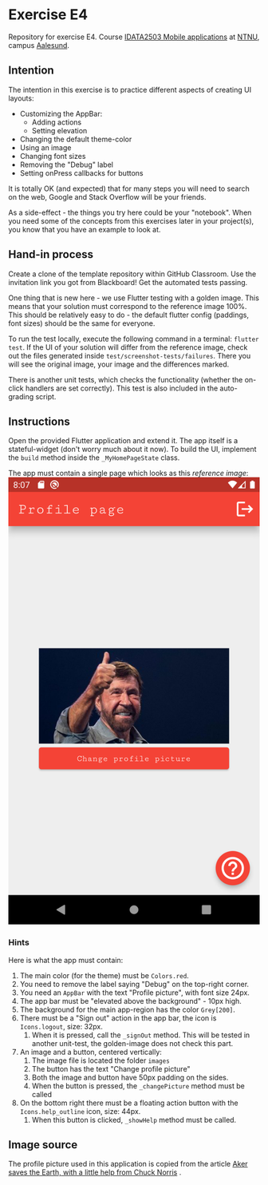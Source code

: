 # Exercise E4

Repository for exercise E4.
Course [IDATA2503 Mobile applications](https://www.ntnu.edu/studies/courses/IDATA2503)
at [NTNU](https://ntnu.edu), campus [Aalesund](https://www.ntnu.edu/alesund).

## Intention

The intention in this exercise is to practice different aspects of creating UI layouts:

* Customizing the AppBar:
    * Adding actions
    * Setting elevation
* Changing the default theme-color
* Using an image
* Changing font sizes
* Removing the "Debug" label
* Setting onPress callbacks for buttons

It is totally OK (and expected) that for many steps you will need to search on the web, Google and
Stack Overflow will be your friends.

As a side-effect - the things you try here could be your "notebook". When you need some of the
concepts from this exercises later in your project(s), you know that you have an example to look at.

## Hand-in process

Create a clone of the template repository within GitHub Classroom. Use the invitation link you got
from Blackboard! Get the automated tests passing.

One thing that is new here - we use Flutter testing with a golden image. This means that your
solution must correspond to the reference image 100%. This should be relatively easy to do - the
default flutter config (paddings, font sizes) should be the same for everyone.

To run the test locally, execute the following command in a terminal: `flutter test`. If the UI of
your solution will differ from the reference image, check out the files generated
inside `test/screenshot-tests/failures`. There you will see the original image, your image and the
differences marked.

There is another unit tests, which checks the functionality (whether the on-click handlers are set
correctly). This test is also included in the auto-grading script.

## Instructions

Open the provided Flutter application and extend it. The app itself is a stateful-widget (don't
worry much about it now). To build the UI, implement the `build` method inside
the `_MyHomePageState` class.

The app must contain a single page which looks as this _reference image_:
<img alt="Reference image for the solution" src="screenshot.png" title="Reference image" width="540"/>

### Hints

Here is what the app must contain:

1. The main color (for the theme) must be `Colors.red`.
2. You need to remove the label saying "Debug" on the top-right corner.
3. You need an `AppBar` with the text "Profile picture", with font size 24px.
4. The app bar must be "elevated above the background" - 10px high.
5. The background for the main app-region has the color `Grey[200]`.
6. There must be a "Sign out" action in the app bar, the icon is `Icons.logout`, size: 32px.
    1. When it is pressed, call the `_signOut` method. This will be tested in another unit-test, the
       golden-image does not check this part.
7. An image and a button, centered vertically:
    1. The image file is located the folder `images`
    2. The button has the text "Change profile picture"
    3. Both the image and button have 50px padding on the sides.
    4. When the button is pressed, the `_changePicture` method must be called
8. On the bottom right there must be a floating action button with the `Icons.help_outline` icon,
   size: 44px.
   1. When this button is clicked, `_showHelp` method must be called.

## Image source

The profile picture used in this application is copied from the
article [Aker saves the Earth, with a little help from Chuck Norris](https://www.upstreamonline.com/energy-transition/aker-saves-the-earth-with-a-little-help-from-chuck-norris/2-1-1064742)
.